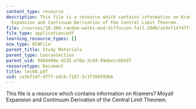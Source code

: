 ```yaml
---
content_type: resource
description: This file is a resource which contains information on Kramers? Moyall
  Expansion and Continuum Derivation of the Central Limit Theorem.
file: /courses/18-366-random-walks-and-diffusion-fall-2006/ce3ef14747f7edcb71875c3f350593b6_lec08.pdf
file_type: application/pdf
learning_resource_types: []
ocw_type: OCWFile
parent_title: Study Materials
parent_type: CourseSection
parent_uid: 9d04499e-d235-e70a-2c44-99ebecc6b597
resourcetype: Document
title: lec08.pdf
uid: ce3ef147-47f7-edcb-7187-5c3f350593b6
---
```

This file is a resource which contains information on Kramers? Moyall Expansion and Continuum Derivation of the Central Limit Theorem.

